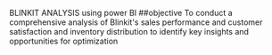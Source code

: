 BLINKIT ANALYSIS using power BI
##objective
To conduct a comprehensive analysis of Blinkit's sales performance and customer satisfaction and inventory distribution to identify key insights
and opportunities for optimization
